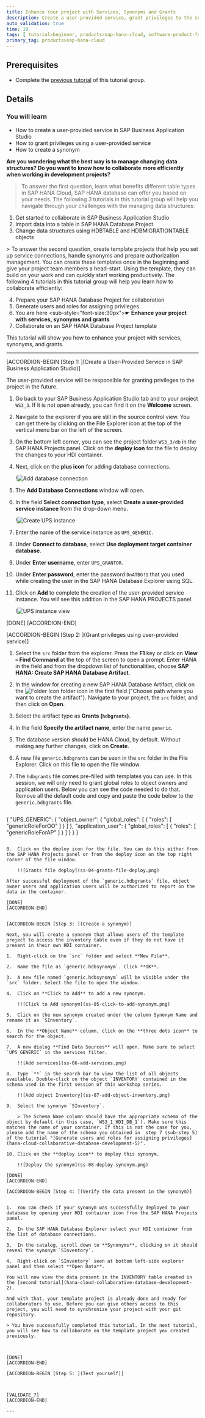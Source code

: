 ```yaml
---
title: Enhance Your project with Services, Synonyms and Grants
description: Create a user-provided service, grant privileges to the service and create a synonym to allows users of the template project to access data.
auto_validation: true
time: 10
tags: [ tutorial>beginner, products>sap-hana-cloud, software-product-function>sap-hana-cloud\,-sap-hana-database, products>sap-business-application-studio]
primary_tag: products>sap-hana-cloud
---
```


## Prerequisites
- Complete the [previous tutorial](hana-cloud-collaborative-database-development-5) of this tutorial group.

## Details
### You will learn
- How to create a user-provided service in SAP Business Application Studio
- How to grant privileges using a user-provided service
- How to create a synonym


**Are you wondering what the best way is to manage changing data structures? Do you want to know how to collaborate more efficiently when working in development projects?**

> To answer the first question, learn what benefits different table types in SAP HANA Cloud, SAP HANA database can offer you based on your needs. The following 3 tutorials in this tutorial group will help you navigate through your challenges with the managing data structures:

1. Get started to collaborate in SAP Business Application Studio
2. Import data into a table in SAP HANA Database Project
3. Change data structures using HDBTABLE and HDBMIGRATIONTABLE objects
</li>
    > To answer the second question, create template projects that help you set up service connections, handle synonyms and prepare authorization management. You can create these templates once in the beginning and give your project team members a head-start. Using the template, they can build on your work and can quickly start working productively. The following 4 tutorials in this tutorial group will help you learn how to collaborate efficiently:


4. Prepare your SAP HANA Database Project for collaboration
5. Generate users and roles for assigning privileges
6. You are here <sub-style="font-size:30px">&#9755;</sub> **Enhance your project with services, synonyms and grants**
7. Collaborate on an SAP HANA Database Project template

This tutorial will show you how to enhance your project with services, synonyms, and grants.

---

[ACCORDION-BEGIN [Step 1: ](Create a User-Provided Service in SAP Business Application Studio)]


The user-provided service will be responsible for granting privileges to the project in the future.

1.	Go back to your SAP Business Application Studio tab and to your project `WS3_3`. If it is not open already, you can find it on the **Welcome** screen.

2.	Navigate to the explorer if you are still in the source control view. You can get there by clicking on the File Explorer icon at the top of the vertical menu bar on the left of the screen.

3.	On the bottom left corner, you can see the project folder `WS3_3/db` in the SAP HANA Projects panel. Click on the **deploy icon** for the file to deploy the changes to your HDI container.

4.	Next, click on the **plus icon** for adding database connections.

    !![Add database connection](ss-01-add-database-connection.png)

5.	The **Add Database Connections** window will open.

6.	In the field **Select connection type**, select **Create a user-provided service instance** from the drop-down menu.

    !![Create UPS instance](ss-02-create-UPS-instance.png)

7.	Enter the name of the service instance as `UPS_GENERIC`.

8.	Under **Connect to database**, select **Use deployment target container database**.

9.	Under **Enter username**, enter `UPS_GRANTOR`.

10.	Under **Enter password**, enter the password `DnATBG!1` that you used while creating the user in the SAP HANA Database Explorer using SQL.

11.	Click on **Add** to complete the creation of the user-provided service instance. You will see this addition in the SAP HANA PROJECTS panel.

    !![UPS instance view](ss-03-UPS-instance-view.png)

[DONE]
[ACCORDION-END]

[ACCORDION-BEGIN [Step 2: ](Grant privileges using user-provided service)]


1.	Select the `src` folder from the explorer. Press the **F1** key or click on **View – Find Command** at the top of the screen to open a prompt. Enter HANA in the field and from the dropdown list of functionalities, choose **SAP HANA: Create SAP HANA Database Artifact**.

2.	In the window for creating a new SAP HANA Database Artifact, click on the ![Folder Icon](ss-folder-icon.png) folder icon in the first field ("Choose path where you want to create the artifact"). Navigate to your project, the `src` folder, and then click on **Open**.

3.	Select the artifact type as **Grants (`hdbgrants`)**.

4.	In the field **Specify the artifact name**, enter the name `generic`.

5.	The database version should be HANA Cloud, by default. Without making any further changes, click on **Create**.

6.	A new file `generic.hdbgrants` can be seen in the `src` folder in the File Explorer. Click on this file to open the file window.

7.	The `hdbgrants` file comes pre-filled with templates you can use. In this session, we will only need to grant global roles to object owners and application users. Below you can see the code needed to do that. Remove all the default code and copy and paste the code below to the `generic.hdbgrants` file.

    ```JSON
{
    "UPS_GENERIC": {
        "object_owner": {
            "global_roles": [
                {
                    "roles": [
                        "genericRoleForOO"
                    ]
                }
            ]
        },
        "application_user": {
            "global_roles": [
                {
                    "roles": [
                        "genericRoleForAP"
                    ]
                }
            ]
        }
    }
}
```

8.	Click on the deploy icon for the file. You can do this either from the SAP HANA Projects panel or from the deploy icon on the top right corner of the file window.

    !![Grants file deploy](ss-04-grants-file-deploy.png)

After successful deployment of the `generic.hdbgrants` file, object owner users and application users will be authorized to report on the data in the container.

[DONE]
[ACCORDION-END]


[ACCORDION-BEGIN [Step 3: ](Create a synonym)]

Next, you will create a synonym that allows users of the template project to access the inventory table even if they do not have it present in their own HDI container.

1.	Right-click on the `src` folder and select **New File**.

2.	Name the file as `generic.hdbsynonym`. Click **OK**.

3.	A new file named `generic.hdbsynonym` will be visible under the `src` folder. Select the file to open the window.

4.	Click on **Click to Add** to add a new synonym.

    !![Click to Add synonym](ss-05-click-to-add-synonym.png)

5.	Click on the new synonym created under the column Synonym Name and rename it as `SInventory`.

6.	In the **Object Name** column, click on the **three dots icon** to search for the object.

7.	A new dialog **Find Data Sources** will open. Make sure to select `UPS_GENERIC` in the services filter.

    !![Add services](ss-06-add-services.png)

8.	Type `**` in the search bar to view the list of all objects available. Double-click on the object `INVENTORY` contained in the schema used in the first session of this workshop series.

    !![Add object Inventory](ss-07-add-object-inventory.png)

9.	Select the synonym `SInventory`.

    > The Schema Name column should have the appropriate schema of the object by default (in this case, `WS3_1_HDI_DB_1`). Make sure this matches the name of your container. If this is not the case for you, please add the name of the schema you obtained in  step 7 (sub-step 5) of the tutorial "[Generate users and roles for assigning privileges](hana-cloud-collaborative-database-development-5)".

10.	Click on the **deploy icon** to deploy this synonym.

    !![Deploy the synonym](ss-08-deploy-synonym.png)

[DONE]
[ACCORDION-END]

[ACCORDION-BEGIN [Step 4: ](Verify the data present in the synonym)]


1.	You can check if your synonym was successfully deployed to your database by opening your HDI container icon from the SAP HANA Projects panel.

2.	In the SAP HANA Database Explorer select your HDI container from the list of database connections.

3.	In the catalog, scroll down to **Synonyms**, clicking on it should reveal the synonym `SInventory`.

4.	Right-click on `SInventory` seen at bottom left-side explorer panel and then select **Open Data**.

You will now view the data present in the INVENTORY table created in the [second tutorial](hana-cloud-collaborative-database-development-2).

And with that, your template project is already done and ready for collaborators to use. Before you can give others access to this project, you will need to synchronize your project with your git repository.

> You have successfully completed this tutorial. In the next tutorial, you will see how to collaborate on the template project you created previously.



[DONE]
[ACCORDION-END]

[ACCORDION-BEGIN [Step 5: ](Test yourself)]



[VALIDATE_7]
[ACCORDION-END]

---
